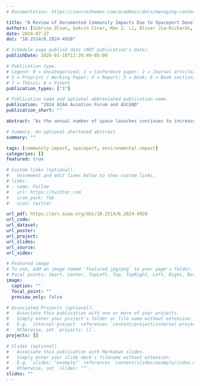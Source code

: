 ```yaml
---
# Documentation: https://sourcethemes.com/academic/docs/managing-content/

title: "A Review of Documented Community Impacts Due to Spaceport Development"
authors: [Sabrina Olson, Gokcin Cinar, Max Z. Li, Oliver Jia-Richards, Aaron W. Johnson]
date: 2024-07-27
doi: "10.2514/6.2024-4928"

# Schedule page publish date (NOT publication's date).
publishDate: 2020-01-18T12:30:40-05:00

# Publication type.
# Legend: 0 = Uncategorized; 1 = Conference paper; 2 = Journal article;
# 3 = Preprint / Working Paper; 4 = Report; 5 = Book; 6 = Book section;
# 7 = Thesis; 8 = Patent
publication_types: ["1"]

# Publication name and optional abbreviated publication name.
publication: "2024 AIAA Aviation Forum and ASCEND"
publication_short: ""

abstract: "As the annual number of space launches continues to increase, new spaceports may need to be created in order to keep up with demand. Development of successful and sustainable spaceports requires a holistic understanding of the impact they have on the host community. Economic factors have historically been the primary drivers in the development of new spaceports, but purely quantitative economic data often fails to fully capture the lived experience of local residents. Technical research is beginning to address the environmental impact of spaceports, but little literature exists on the social impact of spaceport development and operation. Additionally, existing literature typically focuses on an individual spaceport, resulting in a research gap regarding community effects common to multiple developments. Failure to properly identify, understand, and address these commonalities may lead to increased cost, both monetarily and socially, for new spaceport developments in the future. This paper seeks to present a synthesis of existing literature on the community effects of spaceport developments throughout the world, placing a focus on non-economic social impacts. Commonalities between developmental approach and community structure are analysed with the intent to draw parallels between spaceport developments despite situation differences. Finally, a list of core documented impacts noted throughout the literature is presented."

# Summary. An optional shortened abstract.
summary: ""

tags: [community-impact, spaceport, environmental-impact]
categories: []
featured: true

# Custom links (optional).
#   Uncomment and edit lines below to show custom links.
# links:
# - name: Follow
#   url: https://twitter.com
#   icon_pack: fab
#   icon: twitter

url_pdf: https://arc.aiaa.org/doi/10.2514/6.2024-4928
url_code:
url_dataset:
url_poster:
url_project:
url_slides:
url_source:
url_video:

# Featured image
# To use, add an image named `featured.jpg/png` to your page's folder. 
# Focal points: Smart, Center, TopLeft, Top, TopRight, Left, Right, BottomLeft, Bottom, BottomRight.
image:
  caption: ""
  focal_point: ""
  preview_only: false

# Associated Projects (optional).
#   Associate this publication with one or more of your projects.
#   Simply enter your project's folder or file name without extension.
#   E.g. `internal-project` references `content/project/internal-project/index.md`.
#   Otherwise, set `projects: []`.
projects: []

# Slides (optional).
#   Associate this publication with Markdown slides.
#   Simply enter your slide deck's filename without extension.
#   E.g. `slides: "example"` references `content/slides/example/index.md`.
#   Otherwise, set `slides: ""`.
slides: ""
---
```



